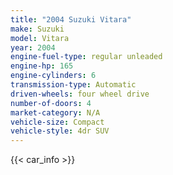 ```yaml
---
title: "2004 Suzuki Vitara"
make: Suzuki
model: Vitara
year: 2004
engine-fuel-type: regular unleaded
engine-hp: 165
engine-cylinders: 6
transmission-type: Automatic
driven-wheels: four wheel drive
number-of-doors: 4
market-category: N/A
vehicle-size: Compact
vehicle-style: 4dr SUV
---
```


{{< car_info >}}
